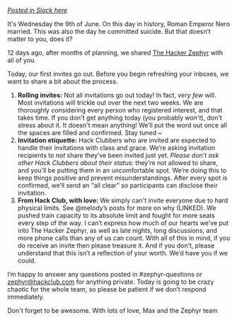 [_Posted in Slack here_](https://hackclub.slack.com/archives/C0245M24X96/p1623268777014800)

It's Wednesday the 9th of June. On this day in history, Roman Emperor Nero married. This was also the day he committed suicide. But that doesn’t matter to you, does it?

12 days ago, after months of planning, we shared [The Hacker Zephyr](https://zephyr.hackclub.com) with all of you.

Today, our first invites go out. Before you begin refreshing your inboxes, we want to share a bit about the process.

1. **Rolling invites:** Not all invitations go out today! In fact, _very few_ will. Most invitations will trickle out over the next two weeks. We are thoroughly considering every person who registered interest, and that takes time. If you don't get anything today (you probably _won’t_), don't stress about it. It doesn't mean anything! We’ll put the word out once all the spaces are filled and confirmed. Stay tuned ~
2. **Invitation etiquette:** Hack Clubbers who are invited are expected to handle their invitations with class and grace. We’re asking invitation recipients to _not_ share they’ve been invited just yet. _Please don’t ask other Hack Clubbers about their status:_ they’re not allowed to share, and you'll be putting them in an uncomfortable spot. We’re doing this to keep things positive and prevent misunderstandings. After every spot is confirmed, we’ll send an “all clear” so participants can disclose their invitation.
3. **From Hack Club, with love:** We simply can't invite everyone due to hard physical limits. See @melody’s posts for more on why (LINKED). We pushed train capacity to its absolute limit and fought for more seats every step of the way. I can’t express how much of our hearts we’ve put into The Hacker Zephyr, as well as late nights, long discussions, and more phone calls than any of us can count. With all of this in mind, if you do receive an invite then please treasure it. And if you don’t, please understand that this isn’t a reflection of your worth. We’d have you if we could.

I’m happy to answer any questions posted in #zephyr-questions or [zephyr@hackclub.com](mailto:zephyr@hackclub.com) for anything private. Today is going to be crazy chaotic for the whole team, so please be patient if we don’t respond immediately.

Don't forget to be awesome. With lots of love, Max and the Zephyr team